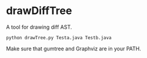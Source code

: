 # drawDiffTree

A tool for drawing diff AST.
```
python drawTree.py Testa.java Testb.java
```

Make sure that gumtree and Graphviz are in your PATH.
